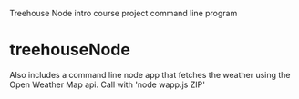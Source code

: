 Treehouse Node intro course project command line program

# treehouseNode


Also includes a command line node app that fetches the weather using the Open Weather Map api. Call with 'node wapp.js ZIP'